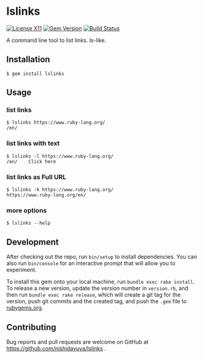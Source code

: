 # lslinks

[![License X11](https://img.shields.io/badge/license-X11-blue.svg)](https://raw.githubusercontent.com/nishidayuya/lslinks/master/LICENSE.txt)
[![Gem Version](https://badge.fury.io/rb/lslinks.svg)](https://rubygems.org/gems/lslinks)
[![Build Status](https://github.com/nishidayuya/lslinks/workflows/test/badge.svg)](https://github.com/nishidayuya/lslinks/actions?query=workflow%3Atest)

A command line tool to list links. ls-like.

## Installation

```console
$ gem install lslinks
```

## Usage

### list links

```console
$ lslinks https://www.ruby-lang.org/
/en/
```

### list links with text

```console
$ lslinks -l https://www.ruby-lang.org/
/en/	Click here
```

### list links as Full URL

```console
$ lslinks -k https://www.ruby-lang.org/
https://www.ruby-lang.org/en/
```

### more options

```console
$ lslinks --help
```

## Development

After checking out the repo, run `bin/setup` to install dependencies. You can also run `bin/console` for an interactive prompt that will allow you to experiment.

To install this gem onto your local machine, run `bundle exec rake install`. To release a new version, update the version number in `version.rb`, and then run `bundle exec rake release`, which will create a git tag for the version, push git commits and the created tag, and push the `.gem` file to [rubygems.org](https://rubygems.org).

## Contributing

Bug reports and pull requests are welcome on GitHub at https://github.com/nishidayuya/lslinks .
